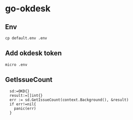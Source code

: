 # go-okdesk
## Env
```
cp default.env .env
```
## Add okdesk token 
```
micro .env
```

## GetIssueCount
```
  sd:=OKD{}
  result:=[]int{}
  err := sd.GetIssueCount(context.Background(), &result)
  if err!=nil{
    panic(err)
  }
```
